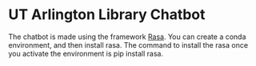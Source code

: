 # UT Arlington Library Chatbot
The chatbot is made using the framework [Rasa](https://rasa.com/docs/rasa/). You can create a conda environment, and then install rasa. The command to install the rasa once you activate the environment is pip install rasa.

